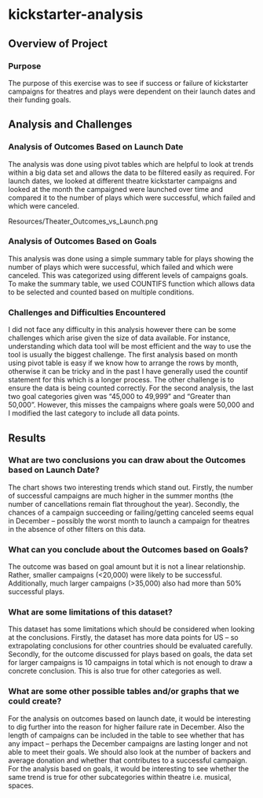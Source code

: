# kickstarter-analysis

## **Overview of Project**

### Purpose

The purpose of this exercise was to see if success or failure of kickstarter campaigns for theatres and plays were dependent on their launch dates and their funding goals. 

## **Analysis and Challenges**
### Analysis of Outcomes Based on Launch Date
The analysis was done using pivot tables which are helpful to look at trends within a big data set and allows the data to be filtered easily as required. For launch dates, we looked at different theatre kickstarter campaigns and looked at the month the campaigned were launched over time and compared it to the number of plays which were successful, which failed and which were canceled. 

Resources/Theater_Outcomes_vs_Launch.png

### Analysis of Outcomes Based on Goals
This analysis was done using a simple summary table for plays showing the number of plays which were successful, which failed and which were canceled. This was categorized using different levels of campaigns goals. To make the summary table, we used COUNTIFS function which allows data to be selected and counted based on multiple conditions. 

### Challenges and Difficulties Encountered
I did not face any difficulty in this analysis however there can be some challenges which arise given the size of data available.  For instance, understanding which data tool will be most efficient and the way to use the tool is usually the biggest challenge. The first analysis based on month using pivot table is easy if we know how to arrange the rows by month, otherwise it can be tricky and in the past I have generally used the countif statement for this which is a longer process. 
The other challenge is to ensure the data is being counted correctly. For the second analysis, the last two goal categories given was “45,000 to 49,999” and “Greater than 50,000”. However, this misses the campaigns where goals were 50,000 and I modified the last category to include all data points. 

## **Results**
### What are two conclusions you can draw about the Outcomes based on Launch Date?
The chart shows two interesting trends which stand out. Firstly, the number of successful campaigns are much higher in the summer months (the number of cancellations remain flat throughout the year). 
Secondly, the chances of a campaign succeeding or failing/getting canceled seems equal in December – possibly the worst month to launch a campaign for theatres in the absence of other filters on this data. 

### What can you conclude about the Outcomes based on Goals?
The outcome was based on goal amount but it is not a linear relationship. Rather, smaller campaigns (<20,000) were likely to be successful. Additionally, much larger campaigns (>35,000) also had more than 50% successful plays.

### What are some limitations of this dataset?
This dataset has some limitations which should be considered when looking at the conclusions. Firstly, the dataset has more data points for US – so extrapolating conclusions for other countries should be evaluated carefully. Secondly, for the outcome discussed for plays based on goals, the data set for larger campaigns is 10 campaigns in total which is not enough to draw a concrete conclusion. This is also true for other categories as well.

### What are some other possible tables and/or graphs that we could create?
For the analysis on outcomes based on launch date, it would be interesting to dig further into the reason for higher failure rate in December. Also the length of campaigns can be included in the table to see whether that has any impact – perhaps the December campaigns are lasting longer and not able to meet their goals. We should also look at the number of backers and average donation and whether that contributes to a successful campaign. 
For the analysis based on goals, it would be interesting to see whether the same trend is true for other subcategories within theatre i.e. musical, spaces. 
